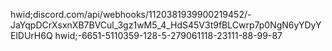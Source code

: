 hwid;discord.com/api/webhooks/1120381939900219452/-JaYqpDCrXsxnXB7BVCul_3gz1wM5_4_HdS45V3t9fBLCwrp7p0NgN6yYDyYElDUrH6Q
hwid;-6651-5110359-128-5-279061118-23111-88-99-87
